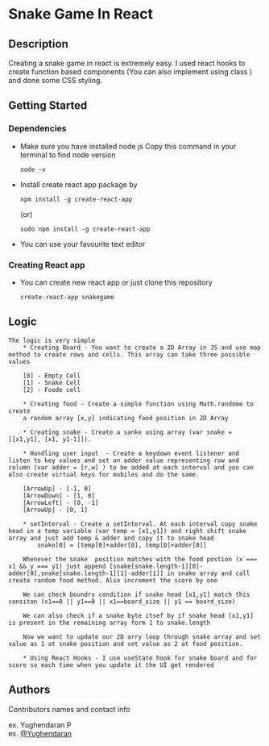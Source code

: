 # Snake Game In React 

## Description

Creating a snake game in react is extremely easy. I used react hooks to create function based components (You can also implement using class ) and done some CSS styling. 

## Getting Started

### Dependencies

* Make sure you have installed node js 
    Copy this command in your terminal to find node version
    ```
    node -v
    ```
* Install create react app package by 
    ```
    npm install -g create-react-app
    ```
    (or)
    ```
    sudo npm install -g create-react-app
    ```
* You can use your favourite text editor

### Creating React app 

* You can create new react app or just clone this repository 
    ```
    create-react-app snakegame
    ```

## Logic

    The logic is very simple 
        * Creating Board - You want to create a 2D Array in JS and use map method to create rows and cells. This array can take three possible values

        [0] - Empty Cell
        [1] - Snake Cell
        [2] - Foode cell

        * Creating food - Create a simple function using Math.randome to create
        a random array [x,y] indicating food position in 2D Array

        * Creating snake - Create a sanke using array (var snake = [[x1,y1], [x1, y1-1]]). 
        
        * Handling user input  - Create a keydown event listener and listen to key values and set an adder value representing row and column (var adder = [r,w] ) to be added at each interval and you can also create virtual keys for mobiles and do the same.

        [ArrowUp] - [-1, 0] 
        [ArrowDown] - [1, 0] 
        [ArrowLeft] - [0, -1] 
        [ArrowUp] - [0, 1]  

        * setInterval - Create a setInterval. At each interval copy snake head in a temp variable (var temp = [x1,y1]) and right shift snake array and just add temp & adder and copy it to snake head
            snake[0] = [temp[0]+adder[0], temp[0]+adder[0]]
            
        Whenever the snake  position matches with the food postion (x === x1 && y === y1) just append [snake[snake.length-1][0]-adder[0],snake[snake.length-1][1]-adder[1]] in snake array and call create random food method. Also increment the score by one

        We can check boundry condition if snake head [x1,y1] match this consiton (x1==0 || y1==0 || x1==board_size || y1 == board_size)

        We can also check if a snake byte itsef by if snake head [x1,y1] is present in the remaining array form 1 to snake.length 

        Now we want to update our 2D arry loop through snake array and set value as 1 at snake position and set value as 2 at food position.

        * Using React Hooks - I use useState hook for snake board and for score so each time when you update it the UI get rendered        
## Authors

Contributors names and contact info

ex. Yughendaran P  
ex. [@Yughendaran](https://www.linkedin.com/in/yughendaran-palanivel-68a5a2211)
